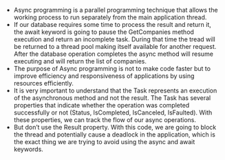- Async programming is a parallel programming technique that allows the working process to run separately from the main application thread.
- If our database requires some time to process the result and return it, the await keyword is going to pause the GetCompanies method execution and return an incomplete task. During that time the tread will be returned to a thread pool making itself available for another request. After the database operation completes the async method will resume executing and will return the list of companies.
- The purpose of Async programming is not to make code faster but to improve efficiency and responsiveness of applications by using resources efficiently.
- It is very important to understand that the Task represents an execution of the asynchronous method and not the result. The Task has several properties that indicate whether the operation was completed successfully or not (Status, IsCompleted, IsCanceled, IsFaulted). With these properties, we can track the flow of our async operations.
- But don’t use the Result property. With this code, we are going to block the thread and potentially cause a deadlock in the application, which is the exact thing we are trying to avoid using the async and await keywords.